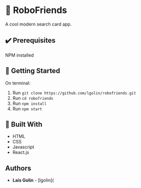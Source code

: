 # :robot: RoboFriends

A cool modern search card app.

## :heavy_check_mark: Prerequisites

NPM installed

## :checkered_flag: Getting Started

On terminal:

1. Run `git clone https://github.com/lgolin/robofriends.git`
2. Run `cd robofriends`
3. Run `npm install`
4. Run `npm start`

## :construction: Built With

- HTML
- CSS
- Javascript
- React.js

## Authors

- **Laís Golin** - [lgolin](
